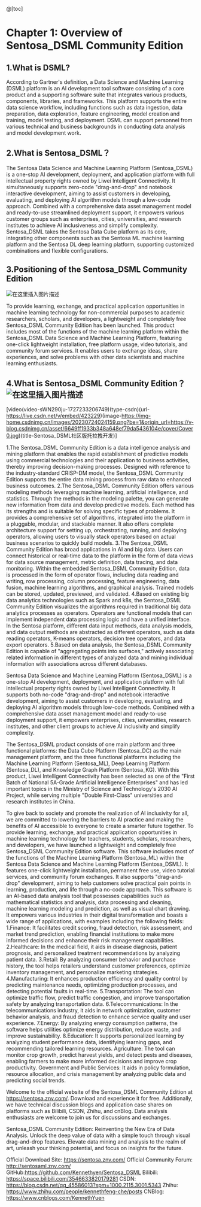﻿@[toc]
# Chapter 1: Overview of Sentosa_DSML Community Edition

## 1.What is DSML?

According to Gartner's definition, a Data Science and Machine Learning (DSML) platform is an AI development tool software consisting of a core product and a supporting software suite that integrates various products, components, libraries, and frameworks. This platform supports the entire data science workflow, including functions such as data ingestion, data preparation, data exploration, feature engineering, model creation and training, model testing, and deployment. DSML can support personnel from various technical and business backgrounds in conducting data analysis and model development work.

## 2.What is Sentosa_DSML？

The Sentosa Data Science and Machine Learning Platform (Sentosa_DSML) is a one-stop AI development, deployment, and application platform with full intellectual property rights owned by Liwei Intelligent Connectivity. It simultaneously supports zero-code "drag-and-drop" and notebook interactive development, aiming to assist customers in developing, evaluating, and deploying AI algorithm models through a low-code approach. Combined with a comprehensive data asset management model and ready-to-use streamlined deployment support, it empowers various customer groups such as enterprises, cities, universities, and research institutes to achieve AI inclusiveness and simplify complexity. Sentosa_DSML takes the Sentosa Data Cube platform as its core, integrating other components such as the Sentosa ML machine learning platform and the Sentosa DL deep learning platform, supporting customized combinations and flexible configurations.

## 3.Positioning of the Sentosa_DSML Community Edition

![在这里插入图片描述](https://i-blog.csdnimg.cn/direct/57508ec457194012af338067867a04b7.png)


To provide learning, exchange, and practical application opportunities in machine learning technology for non-commercial purposes to academic researchers, scholars, and developers, a lightweight and completely free Sentosa_DSML Community Edition has been launched. This product includes most of the functions of the machine learning platform within the Sentosa_DSML Data Science and Machine Learning Platform, featuring one-click lightweight installation, free platform usage, video tutorials, and community forum services. It enables users to exchange ideas, share experiences, and solve problems with other data scientists and machine learning enthusiasts.


## 4.What is Sentosa_DSML Community Edition？![在这里插入图片描述](https://i-blog.csdnimg.cn/direct/51e1c26fede64f57b092be31fe787987.png)


[video(video-sWN290ju-1727233206749)(type-csdn)(url-https://live.csdn.net/v/embed/423229)(image-https://img-home.csdnimg.cn/images/20230724024159.png?be=1&origin_url=https://v-blog.csdnimg.cn/asset/6649ff1933b348a648ef79da5436104e/cover/Cover0.jpg)(title-Sentosa_DSML社区版托拉拽开发)]

1.The Sentosa_DSML Community Edition is a data intelligence analysis and mining platform that enables the rapid establishment of predictive models using commercial technologies and their application to business activities, thereby improving decision-making processes. Designed with reference to the industry-standard CRISP-DM model, the Sentosa_DSML Community Edition supports the entire data mining process from raw data to enhanced business outcomes.
2.The Sentosa_DSML Community Edition offers various modeling methods leveraging machine learning, artificial intelligence, and statistics. Through the methods in the modeling palette, you can generate new information from data and develop predictive models. Each method has its strengths and is suitable for solving specific types of problems. It provides a comprehensive set of algorithms, integrated into the platform in a pluggable, modular, and stackable manner. It also offers complete architecture support for setting up, orchestrating, running, and deploying operators, allowing users to visually stack operators based on actual business scenarios to quickly build models.
3.The Sentosa_DSML Community Edition has broad applications in AI and big data. Users can connect historical or real-time data to the platform in the form of data views for data source management, metric definition, data tracing, and data monitoring. Within the embedded Sentosa_DSML Community Edition, data is processed in the form of operator flows, including data reading and writing, row processing, column processing, feature engineering, data fusion, machine learning algorithms, and graphical analysis. Trained models can be stored, updated, previewed, and validated.
4.Based on existing big data analytics technologies such as Spark and k8s, the Sentosa_DSML Community Edition visualizes the algorithms required in traditional big data analytics processes as operators. Operators are functional models that can implement independent data processing logic and have a unified interface. In the Sentosa platform, different data input methods, data analysis models, and data output methods are abstracted as different operators, such as data reading operators, K-means operators, decision tree operators, and data export operators.
5.Based on data analysis, the Sentosa_DSML Community Edition is capable of "aggregating points into surfaces," actively associating related information in different types of analyzed data and mining individual information with associations across different databases.

Sentosa Data Science and Machine Learning Platform (Sentosa_DSML) is a one-stop AI development, deployment, and application platform with full intellectual property rights owned by Liwei Intelligent Connectivity. It supports both no-code "drag-and-drop" and notebook interactive development, aiming to assist customers in developing, evaluating, and deploying AI algorithm models through low-code methods. Combined with a comprehensive data asset management model and ready-to-use deployment support, it empowers enterprises, cities, universities, research institutes, and other client groups to achieve AI inclusivity and simplify complexity.

The Sentosa_DSML product consists of one main platform and three functional platforms: the Data Cube Platform (Sentosa_DC) as the main management platform, and the three functional platforms including the Machine Learning Platform (Sentosa_ML), Deep Learning Platform (Sentosa_DL), and Knowledge Graph Platform (Sentosa_KG). With this product, Liwei Intelligent Connectivity has been selected as one of the "First Batch of National 5A-Grade Artificial Intelligence Enterprises" and has led important topics in the Ministry of Science and Technology's 2030 AI Project, while serving multiple "Double First-Class" universities and research institutes in China.

To give back to society and promote the realization of AI inclusivity for all, we are committed to lowering the barriers to AI practice and making the benefits of AI accessible to everyone to create a smarter future together. To provide learning, exchange, and practical application opportunities in machine learning technology for teachers, students, scholars, researchers, and developers, we have launched a lightweight and completely free Sentosa_DSML Community Edition software. This software includes most of the functions of the Machine Learning Platform (Sentosa_ML) within the Sentosa Data Science and Machine Learning Platform (Sentosa_DSML). It features one-click lightweight installation, permanent free use, video tutorial services, and community forum exchanges. It also supports "drag-and-drop" development, aiming to help customers solve practical pain points in learning, production, and life through a no-code approach.
This software is an AI-based data analysis tool that possesses capabilities such as mathematical statistics and analysis, data processing and cleaning, machine learning modeling and prediction, as well as visual chart drawing. It empowers various industries in their digital transformation and boasts a wide range of applications, with examples including the following fields:
1.Finance: It facilitates credit scoring, fraud detection, risk assessment, and market trend prediction, enabling financial institutions to make more informed decisions and enhance their risk management capabilities.
2.Healthcare: In the medical field, it aids in disease diagnosis, patient prognosis, and personalized treatment recommendations by analyzing patient data.
3.Retail: By analyzing consumer behavior and purchase history, the tool helps retailers understand customer preferences, optimize inventory management, and personalize marketing strategies.
4.Manufacturing: It enhances production efficiency and quality control by predicting maintenance needs, optimizing production processes, and detecting potential faults in real-time.
5.Transportation: The tool can optimize traffic flow, predict traffic congestion, and improve transportation safety by analyzing transportation data.
6.Telecommunications: In the telecommunications industry, it aids in network optimization, customer behavior analysis, and fraud detection to enhance service quality and user experience.
7.Energy: By analyzing energy consumption patterns, the software helps utilities optimize energy distribution, reduce waste, and improve sustainability.
8.Education: It supports personalized learning by analyzing student performance data, identifying learning gaps, and recommending tailored learning resources.
Agriculture: The tool can monitor crop growth, predict harvest yields, and detect pests and diseases, enabling farmers to make more informed decisions and improve crop productivity.
Government and Public Services: It aids in policy formulation, resource allocation, and crisis management by analyzing public data and predicting social trends.

Welcome to the official website of the Sentosa_DSML Community Edition at https://sentosa.znv.com/. Download and experience it for free. Additionally, we have technical discussion blogs and application case shares on platforms such as Bilibili, CSDN, Zhihu, and cnBlog. Data analysis enthusiasts are welcome to join us for discussions and exchanges.

Sentosa_DSML Community Edition: Reinventing the New Era of Data Analysis. Unlock the deep value of data with a simple touch through visual drag-and-drop features. Elevate data mining and analysis to the realm of art, unleash your thinking potential, and focus on insights for the future.

Official Download Site: https://sentosa.znv.com/
Official Community Forum: http://sentosaml.znv.com/
GitHub:https://github.com/Kennethyen/Sentosa_DSML
Bilibili: https://space.bilibili.com/3546633820179281
CSDN: https://blog.csdn.net/qq_45586013?spm=1000.2115.3001.5343
Zhihu: https://www.zhihu.com/people/kennethfeng-che/posts
CNBlog: https://www.cnblogs.com/KennethYuen




